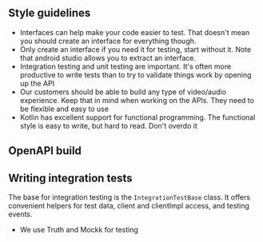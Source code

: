 

## Style guidelines

* Interfaces can help make your code easier to test. That doesn't mean you should create an interface for everything though.
* Only create an interface if you need it for testing, start without it. Note that android studio allows you to extract an interface.
* Integration testing and unit testing are important. It's often more productive to write tests than to try to validate things work by opening up the API
* Our customers should be able to build any type of video/audio experience. Keep that in mind when working on the APIs. They need to be flexible and easy to use
* Kotlin has excellent support for functional programming. The functional style is easy to write, but hard to read. Don't overdo it

## OpenAPI build


## Writing integration tests

The base for integration testing is the `IntegrationTestBase` class.
It offers convenient helpers for test data, client and clientImpl access, and testing events.

* We use Truth and Mockk for testing
